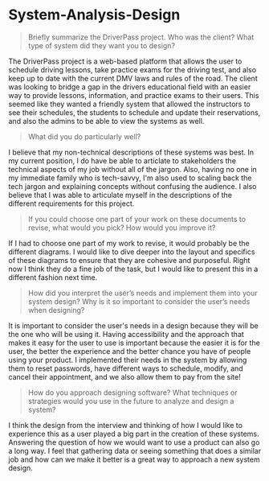 # System-Analysis-Design

>Briefly summarize the DriverPass project. Who was the client? What type of system did they want you to design?

The DriverPass project is a web-based platform that allows the user to schedule driving lessons, take practice exams for the driving test, and also keep up to date with the current DMV laws and rules of the road. The client was looking to bridge a gap in the drivers educational field with an easier way to provide lessons, information, and practice exams to their users. This seemed like they wanted a friendly system that allowed the instructors to see their schedules, the students to schedule and update their reservations, and also the admins to be able to view the systems as well.

>What did you do particularly well?

I believe that my non-technical descriptions of these systems was best. In my current position, I do have be able to articlate to stakeholders the technical aspects of my job without all of the jargon. Also, having no one in my immediate family who is tech-savvy, I'm also used to scaling back the tech jargon and explaining concepts without confusing the audience. I also believe that I was able to articulate myself in the descriptions of the different requirements for this project.

>If you could choose one part of your work on these documents to revise, what would you pick? How would you improve it?

If I had to choose one part of my work to revise, it would probably be the different diagrams. I would like to dive deeper into the layout and specifics of these diagrams to ensure that they are cohesive and purposeful. Right now I think they do a fine job of the task, but I would like to present this in a different fashion next time.

>How did you interpret the user’s needs and implement them into your system design? Why is it so important to consider the user’s needs when designing?

It is important to consider the user's needs in a design because they will be the one who will be using it. Having accessibility and the approach that makes it easy for the user to use is important because the easier it is for the user, the better the experience and the better chance you have of people using your product. I implemented their needs in the system by allowing them to reset passwords, have different ways to schedule, modify, and cancel their appointment, and we also allow them to pay from the site! 

>How do you approach designing software? What techniques or strategies would you use in the future to analyze and design a system?

I think the design from the interview and thinking of how I would like to experience this as a user played a big part in the creation of these systems. Answering the question of how we would want to use a product can also go a long way. I feel that gathering data or seeing something that does a similar job and how can we make it better is a great way to approach a new system design. 

